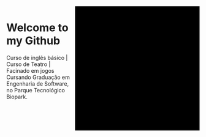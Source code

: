 <img src = "giphy.gif" width = "325px" align = "right">

  <h1> Welcome to my Github </h1>
Curso de inglês básico | Curso de Teatro | Facinado em jogos <br>
Cursando Graduação em Engenharia de Software, no Parque Tecnológico Biopark.

